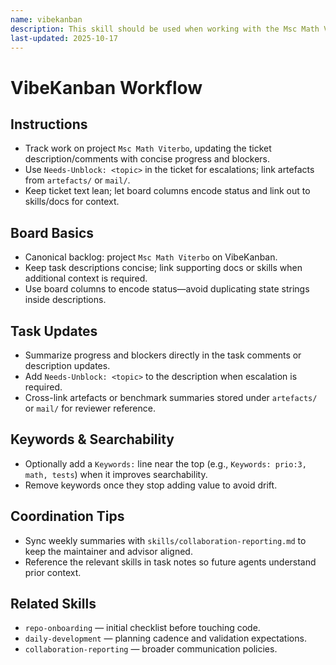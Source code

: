 ```yaml
---
name: vibekanban
description: This skill should be used when working with the Msc Math Viterbo Kanban board for scoping, updates, and escalation.
last-updated: 2025-10-17
---
```


# VibeKanban Workflow

## Instructions
- Track work on project `Msc Math Viterbo`, updating the ticket description/comments with concise progress and blockers.
- Use `Needs-Unblock: <topic>` in the ticket for escalations; link artefacts from `artefacts/` or `mail/`.
- Keep ticket text lean; let board columns encode status and link out to skills/docs for context.

## Board Basics

- Canonical backlog: project `Msc Math Viterbo` on VibeKanban.
- Keep task descriptions concise; link supporting docs or skills when additional context is required.
- Use board columns to encode status—avoid duplicating state strings inside descriptions.

## Task Updates

- Summarize progress and blockers directly in the task comments or description updates.
- Add `Needs-Unblock: <topic>` to the description when escalation is required.
- Cross-link artefacts or benchmark summaries stored under `artefacts/` or `mail/` for reviewer reference.

## Keywords & Searchability

- Optionally add a `Keywords:` line near the top (e.g., `Keywords: prio:3, math, tests`) when it improves searchability.
- Remove keywords once they stop adding value to avoid drift.

## Coordination Tips

- Sync weekly summaries with `skills/collaboration-reporting.md` to keep the maintainer and advisor aligned.
- Reference the relevant skills in task notes so future agents understand prior context.

## Related Skills

- `repo-onboarding` — initial checklist before touching code.
- `daily-development` — planning cadence and validation expectations.
- `collaboration-reporting` — broader communication policies.
